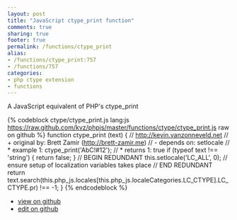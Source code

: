 ```yaml
---
layout: post
title: "JavaScript ctype_print function"
comments: true
sharing: true
footer: true
permalink: /functions/ctype_print
alias:
- /functions/ctype_print:757
- /functions/757
categories:
- php ctype extension
- functions
---
```

A JavaScript equivalent of PHP's ctype_print

<!-- more -->

{% codeblock ctype/ctype_print.js lang:js https://raw.github.com/kvz/phpjs/master/functions/ctype/ctype_print.js raw on github %}
function ctype_print (text) {
    // http://kevin.vanzonneveld.net
    // +   original by: Brett Zamir (http://brett-zamir.me)
    // -    depends on: setlocale
    // *     example 1: ctype_print('AbC!#12');
    // *     returns 1: true
    if (typeof text !== 'string') {
        return false;
    }
    // BEGIN REDUNDANT
    this.setlocale('LC_ALL', 0); // ensure setup of localization variables takes place
    // END REDUNDANT
    return text.search(this.php_js.locales[this.php_js.localeCategories.LC_CTYPE].LC_CTYPE.pr) !== -1;
}
{% endcodeblock %}

 - [view on github](https://github.com/kvz/phpjs/blob/master/functions/ctype/ctype_print.js)
 - [edit on github](https://github.com/kvz/phpjs/edit/master/functions/ctype/ctype_print.js)

